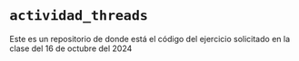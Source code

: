 # `actividad_threads`                    
                                 
Este es un repositorio de donde está el código del ejercicio solicitado en la clase del 16 de octubre del 2024
